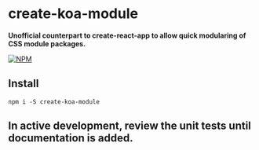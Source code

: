 # create-koa-module

**Unofficial counterpart to create-react-app to allow quick modularing of CSS module packages.**

[![NPM](https://nodei.co/npm/create-koa-module.png?stars=true&downloads=true)](https://nodei.co/npm/create-koa-module/)

## Install

`npm i -S create-koa-module`

## In active development, review the unit tests until documentation is added.
